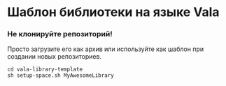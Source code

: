 # Шаблон библиотеки на языке Vala

### Не клонируйте репозиторий!
Просто загрузите его как архив или используйте как шаблон при создании новых репозиториев.

```
cd vala-library-template
sh setup-space.sh MyAwesomeLibrary
```
